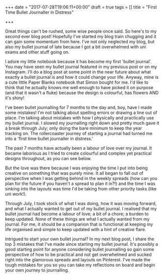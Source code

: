 +++
date = "2017-07-28T19:06:11+00:00"
draft = true
tags = []
title = "First Time Bullet Journaller in Distress"

+++


Great things can't be rushed, some wise people once said. So here's to my second ever blog post! Hopefully I've started my blog train chugging and it can gain some momentum from here. I've not only neglected my blog, but also my bullet journal of late because I got a bit overwhelmed with uni exams and other stuff going on.

I adore my little notebook because it has become my first 'bullet journal'. You may have seen my bullet journal featured in my previous post or on my Instagram.  I'll do a blog post at some point in the near future about what exactly a bullet journal is and how it could change your life. Anyway, mine is a cute little Paper Blanks notebook that Simon bought for me. I'd like to think that he actually knows me well enough to have picked it on purpose (and that it wasn't a fluke) because the design is colourful, has flowers AND it's shiny!

I've been bullet journalling for 7 months to the day and, boy, have I made some mistakes! I'm not talking about spelling errors or drawing a line out of place. I'm talking about mistakes with how I physically and practically use my bullet journal. I slowed my journalling right down and pretty much gave it a break through July; only doing the bare minimum to keep the year tracking on. The rollercoaster journey of starting a journal had turned me into a 'first time bullet journaller in distress.'

The past 7 months have actually been a labour of love over my journal. It became laborious as I tried to create colourful and complex yet practical designs throughout, as you can see below.

But the love was there because I was enjoying the time I put into being creative on something that was purely mine. It all began to fall out of perspective when I was getting behind in the weekly spreads (how can you plan for the future if you haven't a spread to plan it in?!) and the time I was sinking into the layouts was time I'd be taking from other priority tasks (like uni work!).

Through July, I took stock of what I was doing, how it was moving forward, and what I actually wanted to get out of my bullet journal. I realised that my bullet journal had become a labour of love; a bit of a chore; a burden to keep updated. None of these things are what I actually wanted from my journal. For me, it should be a companion that is functional at keeping my life organised and simple to keep updated with a hint of creative flare.

Intrigued to start your own bullet journal? In my next blog post, I share the top 3 mistakes that I've made since starting my bullet journal. It's possibly a good starting point for anyone considering bullet journalling so gain some perspective of how to be practical and not get overwhelmed and sucked right into the glamorous spreads and layouts on Pinterest. I've made the tough mistakes for you so you can take my reflections on board and begin your own journey to journalling.